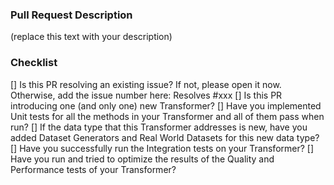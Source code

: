 ### Pull Request Description
(replace this text with your description)


### Checklist
[] Is this PR resolving an existing issue? If not, please open it now. Otherwise, add the issue number here: Resolves #xxx
[] Is this PR introducing one (and only one) new Transformer?
[] Have you implemented Unit tests for all the methods in your Transformer and all of them pass when run?
[] If the data type that this Transformer addresses is new, have you added Dataset Generators and Real World Datasets for this new data type?
[] Have you successfully run the Integration tests on your Transformer?
[] Have you run and tried to optimize the results of the Quality and Performance tests of your Transformer?
